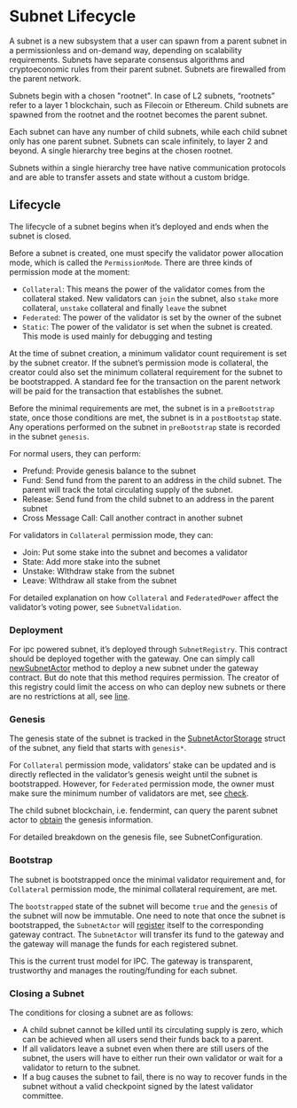 # Subnet Lifecycle
A subnet is a new subsystem that a user can spawn from a parent subnet in a permissionless and on-demand way, depending on scalability requirements. Subnets have separate consensus algorithms and cryptoeconomic rules from their parent subnet. Subnets are firewalled from the parent network.

Subnets begin with a chosen "rootnet". In case of L2 subnets, “rootnets” refer to a layer 1 blockchain, such as Filecoin or Ethereum. Child subnets are spawned from the rootnet and the rootnet becomes the parent subnet.

Each subnet can have any number of child subnets, while each child subnet only has one parent subnet. Subnets can scale infinitely, to layer 2 and beyond. A single hierarchy tree begins at the chosen rootnet.

Subnets within a single hierarchy tree have native communication protocols and are able to transfer assets and state without a custom bridge.

## **Lifecycle**

The lifecycle of a subnet begins when it’s deployed and ends when the subnet is closed.

Before a subnet is created, one must specify the validator power allocation mode, which is called the `PermissionMode`. There are three kinds of permission mode at the moment:

- `Collateral`: This means the power of the validator comes from the collateral staked. New validators can `join` the subnet, also `stake` more collateral, `unstake` collateral and finally `leave` the subnet
- `Federated`: The power of the validator is set by the owner of the subnet
- `Static`: The power of the validator is set when the subnet is created. This mode is used mainly for debugging and testing

At the time of subnet creation, a minimum validator count requirement is set by the subnet creator.  If the subnet’s permission mode is collateral, the creator could also set the minimum collateral requirement for the subnet to be bootstrapped. A standard fee for the transaction on the parent network will be paid for the transaction that establishes the subnet.

Before the minimal requirements are met, the subnet is in a `preBootstrap` state, once those conditions are met, the subnet is in a `postBootstap` state. Any operations performed on the subnet in `preBootstrap` state is recorded in the subnet `genesis`.

For normal users, they can perform:

- Prefund: Provide genesis balance to the subnet
- Fund: Send fund from the parent to an address in the child subnet. The parent will track the total circulating supply of the subnet.
- Release: Send fund from the child subnet to an address in the parent subnet
- Cross Message Call: Call another contract in another subnet

For validators in `Collateral` permission mode, they can:

- Join: Put some stake into the subnet and becomes a validator
- State: Add more stake into the subnet
- Unstake: WIthdraw stake from the subnet
- Leave: WIthdraw all stake from the subnet

For detailed explanation on how `Collateral` and `FederatedPower` affect the validator’s voting power, see `SubnetValidation`.

### Deployment

For ipc powered subnet, it’s deployed through `SubnetRegistry`. This contract should be deployed together with the gateway. One can simply call [newSubnetActor](https://github.com/consensus-shipyard/ipc/blob/7af25c4c860f5ab828e8177927a0f8b6b7a7cc74/contracts/src/subnetregistry/RegisterSubnetFacet.sol#L22) method to deploy a new subnet under the gateway contract. But do note that this method requires permission. The creator of this registry could limit the access on who can deploy new subnets or there are no restrictions at all, see [line](https://github.com/consensus-shipyard/ipc/blob/7af25c4c860f5ab828e8177927a0f8b6b7a7cc74/contracts/src/subnetregistry/RegisterSubnetFacet.sol#L95).

### Genesis

The genesis state of the subnet is tracked in the [SubnetActorStorage](https://github.com/consensus-shipyard/ipc/blob/7af25c4c860f5ab828e8177927a0f8b6b7a7cc74/contracts/src/lib/LibSubnetActorStorage.sol#L10) struct of the subnet, any field that starts with `genesis*`.

For `Collateral` permission mode, validators’ stake can be updated and is directly reflected in the validator’s genesis weight until the subnet is bootstrapped. However, for `Federated` permission mode, the owner must make sure the minimum number of validators are met, see [check](https://github.com/consensus-shipyard/ipc/blob/7af25c4c860f5ab828e8177927a0f8b6b7a7cc74/contracts/src/lib/LibSubnetActor.sol#L82).

The child subnet blockchain, i.e. fendermint, can query the parent subnet actor to [obtain](https://github.com/consensus-shipyard/ipc/blob/7af25c4c860f5ab828e8177927a0f8b6b7a7cc74/fendermint/app/src/cmd/genesis.rs#L33) the genesis information.

For detailed breakdown on the genesis file, see SubnetConfiguration.

### Bootstrap

The subnet is bootstrapped once the minimal validator requirement and, for `Collateral` permission mode, the minimal collateral requirement, are met.

The `bootstrapped` state of the subnet will become `true` and the `genesis` of the subnet will now be immutable. One need to note that once the subnet is bootstrapped, the `SubnetActor` will [register](https://github.com/consensus-shipyard/ipc/blob/7af25c4c860f5ab828e8177927a0f8b6b7a7cc74/contracts/src/gateway/GatewayManagerFacet.sol#L33) itself to the corresponding gateway contract. The `SubnetActor` will transfer its fund to the gateway and the gateway will manage the funds for each registered subnet.

This is the current trust model for IPC. The gateway is transparent, trustworthy and manages the routing/funding for each subnet.

### **Closing a Subnet**

The conditions for closing a subnet are as follows:

- A child subnet cannot be killed until its circulating supply is zero, which can be achieved when all users send their funds back to a parent.
- If all validators leave a subnet even when there are still users of the subnet, the users will have to either run their own validator or wait for a validator to return to the subnet.
- If a bug causes the subnet to fail, there is no way to recover funds in the subnet without a valid checkpoint signed by the latest validator committee.